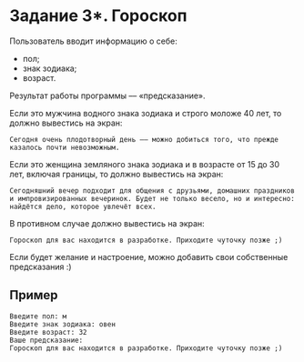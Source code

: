 # Задание 3*. Гороскоп

Пользователь вводит информацию о себе:

- пол;
- знак зодиака;
- возраст.

Результат работы программы –– «предсказание».

Если это мужчина водного знака зодиака и строго моложе 40 лет, то должно вывестись на экран:

```
Сегодня очень плодотворный день –– можно добиться того, что прежде казалось почти невозможным.
```

Если это женщина земляного знака зодиака и в возрасте от 15 до 30 лет, включая границы, то должно вывестись на экран:

```
Сегодняшний вечер подходит для общения с друзьями, домашних праздников и импровизированных вечеринок. Будет не только весело, но и интересно: найдётся дело, которое увлечёт всех.
```

В противном случае должно вывестись на экран:

```
Гороскоп для вас находится в разработке. Приходите чуточку позже ;)
```

Если будет желание и настроение, можно добавить свои собственные предсказания :)

## Пример

```
Введите пол: м
Введите знак зодиака: овен
Введите возраст: 32
Ваше предсказание:
Гороскоп для вас находится в разработке. Приходите чуточку позже ;)
```

